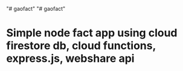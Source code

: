 "# gaofact" 
"# gaofact" 
# Simple node fact app using cloud firestore db, cloud functions, express.js, webshare api


